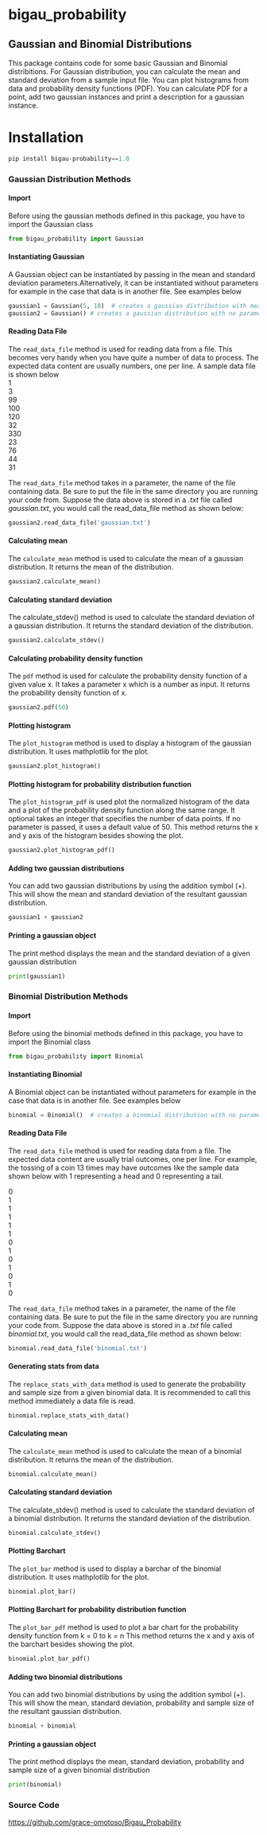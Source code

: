 # bigau_probability

## Gaussian and Binomial Distributions
<p> This package contains code for some basic Gaussian and Binomial distribitions. For Gaussian distribution, you can calculate the mean and standard deviation from a sample input file. You can plot histograms from data and probability density functions (PDF). You can calculate PDF for a point,  add two gaussian instances and print a description for a gaussian instance.

# Installation
```python
pip install bigau-probability==1.0
```

### Gaussian Distribution Methods
#### Import
Before using the gaussian methods defined in this package, you have to import the Gaussian class 

```python
from bigau_probability import Gaussian
```


#### Instantiating Gaussian

A Gaussian object can be instantiated by passing in the mean and standard deviation parameters.Alternatively, it can be instantiated without parameters for example in the case that data is in another file. See examples below

```python
gaussian1 = Gaussian(5, 10)  # creates a gaussian distribution with mean of 5 and stdev of 10
gaussian2 = Gaussian() # creates a gaussian distribution with no parameters
```

#### Reading Data File
The ```read_data_file``` method is used for reading data from a file. This becomes very handy when you have quite a number of data to process. The expected data content are usually numbers, one per line. A sample data file is shown below <br>
1\
3\
99\
100\
120\
32\
330\
23\
76\
44\
31

The ```read_data_file``` method takes in a parameter, the name of the file containing data. Be sure to put the file in the same directory you are running your code from. Suppose the data above is stored in a <i>.txt</i> file called <i>gaussian.txt</i>, you would call the read_data_file method as shown below:<br>
```python
gaussian2.read_data_file('gaussian.txt')
```

#### Calculating mean
The ```calculate_mean``` method is used to calculate the mean of a gaussian distribution. It returns the mean of the distribution.<br>
```python
gaussian2.calculate_mean()
```

#### Calculating standard deviation
The calculate_stdev() method is used to calculate the standard deviation of a gaussian distribution. It returns the standard deviation of the distribution.<br>
```python
gaussian2.calculate_stdev()
```

#### Calculating probability density function
The ```pdf``` method is used for calculate the probability density function of a given value x. It takes a parameter x which is a number as input. It returns the probability density function of x.<br>
```python
gaussian2.pdf(50)
``` 

#### Plotting histogram
The ```plot_histogram``` method is used to display a histogram of the gaussian distribution. It uses mathplotlib for the plot.<br>
```python
gaussian2.plot_histogram()
```

#### Plotting histogram for probability distribution function
The ```plot_histogram_pdf``` is used  plot the normalized histogram of the data and a plot of the 
probability density function along the same range. It optional takes an integer that specifies the number of data points. If no parameter is passed, it uses a default value of 50. This method returns the x and y axis of the histogram besides showing the plot. <br>
```python
gaussian2.plot_histogram_pdf()
```



#### Adding two gaussian distributions
You can add two gaussian distributions by using the addition symbol (+). This will show the mean and standard deviation of the resultant gaussian distribution. <br>
```python
gaussian1 + gaussian2
``` 

#### Printing a gaussian object
The print method displays the mean and the standard deviation of a given gaussian distribution
```python
print(gaussian1)
```

### Binomial Distribution Methods
#### Import
Before using the binomial methods defined in this package, you have to import the Binomial class 

```python
from bigau_probability import Binomial
```


#### Instantiating Binomial

A Binomial object can be instantiated without parameters for example in the case that data is in another file. See examples below

```python
binomial = Binomial()  # creates a binomial distribution with no parameters
```

#### Reading Data File
The ```read_data_file``` method is used for reading data from a file. The expected data content are usually trial outcomes, one per line. For example, the tossing of a coin 13 times may have outcomes like the sample data shown below with 1 representing a head and 0 representing a tail.<br>

0\
1\
1\
1\
1\
1\
0\
1\
0\
1\
0\
1\
0

The ```read_data_file``` method takes in a parameter, the name of the file containing data. Be sure to put the file in the same directory you are running your code from. Suppose the data above is stored in a <i>.txt</i> file called <i>binomial.txt</i>, you would call the read_data_file method as shown below:<br>
```python
binomial.read_data_file('binomial.txt')
```

#### Generating stats from data
The ```replace_stats_with_data``` method is used to generate the probability and sample size from a given binomial data. It is recommended to call this method immediately a data file is read.
```python
binomial.replace_stats_with_data()
```


#### Calculating mean
The ```calculate_mean``` method is used to calculate the mean of a binomial distribution. It returns the mean of the distribution.<br>
```python
binomial.calculate_mean()
```

#### Calculating standard deviation
The calculate_stdev() method is used to calculate the standard deviation of a binomial distribution. It returns the standard deviation of the distribution.<br>
```python
binomial.calculate_stdev()
```

#### Plotting Barchart
The ```plot_bar``` method is used to display a barchar of the binomial distribution. It uses mathplotlib for the plot.<br>
```python
binomial.plot_bar()
```

#### Plotting Barchart for probability distribution function
The ```plot_bar_pdf```  method is used to plot a bar chart for the probability density function from  k = 0 to k = n This method returns the x and y axis of the barchart besides showing the plot. <br>
```python
binomial.plot_bar_pdf()
```


#### Adding two binomial distributions
You can add two binomial distributions by using the addition symbol (+). This will show the mean, standard deviation, probability and sample size of the resultant gaussian distribution. <br>
```python
binomial + binomial
``` 

#### Printing a gaussian object
The print method displays the mean, standard deviation, probability and sample size of a given binomial distribution
```python
print(binomial)
```

### Source Code
https://github.com/grace-omotoso/Bigau_Probability
